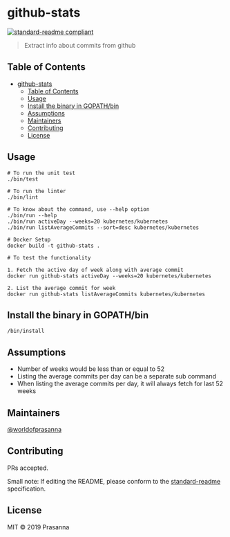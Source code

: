 # github-stats

[![standard-readme compliant](https://img.shields.io/badge/standard--readme-OK-green.svg?style=flat-square)](https://github.com/RichardLitt/standard-readme)

> Extract info about commits from github

## Table of Contents

- [github-stats](#github-stats)
  - [Table of Contents](#table-of-contents)
  - [Usage](#usage)
  - [Install the binary in GOPATH/bin](#install-the-binary-in-gopathbin)
  - [Assumptions](#assumptions)
  - [Maintainers](#maintainers)
  - [Contributing](#contributing)
  - [License](#license)

## Usage

```
# To run the unit test
./bin/test

# To run the linter
./bin/lint

```
```
# To know about the command, use --help option
./bin/run --help
./bin/run activeDay --weeks=20 kubernetes/kubernetes
./bin/run listAverageCommits --sort=desc kubernetes/kubernetes

```
```
# Docker Setup
docker build -t github-stats .

# To test the functionality

1. Fetch the active day of week along with average commit
docker run github-stats activeDay --weeks=20 kubernetes/kubernetes

2. List the average commit for week
docker run github-stats listAverageCommits kubernetes/kubernetes

```
## Install the binary in GOPATH/bin

```
/bin/install
```

## Assumptions

- Number of weeks would be less than or equal to 52
- Listing the average commits per day can be a separate sub command
- When listing the average commits per day, it will always fetch for last 52 weeks

## Maintainers

[@worldofprasanna](https://github.com/worldofprasanna)

## Contributing

PRs accepted.

Small note: If editing the README, please conform to the [standard-readme](https://github.com/RichardLitt/standard-readme) specification.

## License

MIT © 2019 Prasanna
